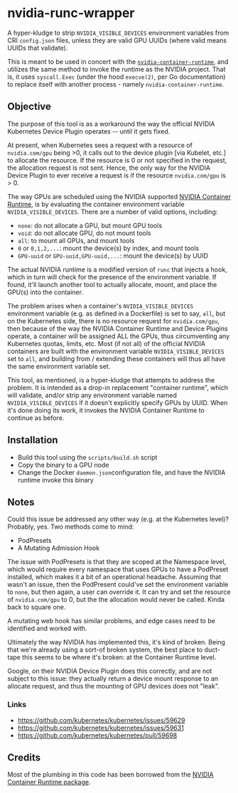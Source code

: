 # nvidia-runc-wrapper

A hyper-kludge to strip `NVIDIA_VISIBLE_DEVICES` environment variables from CRI `config.json` files, unless they are valid GPU UUIDs (where valid means UUIDs that validate).

This is meant to be used in concert with the [`nvidia-container-runtime`](https://github.com/NVIDIA/nvidia-container-runtime), and utilizes the same method to invoke the runtime as the NVIDIA project. That is, it uses `syscall.Exec` (under the hood `execve(2)`, per Go documentation) to replace itself with another process - namely `nvidia-container-runtime`.

## Objective
The purpose of this tool is as a workaround the way the official NVIDIA Kubernetes Device Plugin operates -- until it gets fixed.

At present, when Kubernetes sees a request with a resource of `nvidia.com/gpu` being >0, it calls out to the device plugin [via Kubelet, etc.] to allocate the resource. If the resource is 0 or not specified in the request, the allocation request is not sent. Hence, the only way for the NVIDIA Device Plugin to ever receive a request is if the resource `nvidia.com/gpu` is > 0.

The way GPUs are scheduled using the NVIDIA supported [NVIDIA Container Runtime](https://github.com/NVIDIA/nvidia-container-runtime), is by evaluating the container environment variable `NVIDIA_VISIBLE_DEVICES`. There are a number of valid options, including:

* `none`: do not allocate a GPU, but mount GPU tools
* `void`: do not allocate GPU, do not mount tools
* `all`: to mount all GPUs, and mount tools
* `0` or `0,1,2,...`: mount the device(s) by index, and mount tools
* `GPU-uuid` or `GPU-uuid,GPU-uuid,...`: mount the device(s) by UUID

The actual NVIDIA runtime is a modified version of `runc` that injects a hook, which in turn will check for the presence of the environment variable. If found, it'll launch another tool to actually allocate, mount, and place the GPU(s) into the container.

The problem arises when a container's `NVIDIA_VISIBLE_DEVICES` environment variable (e.g. as defined in a Dockerfile) is set to say, `all`, but on the Kubernetes side, there is no resource request for `nvidia.com/gpu`, then because of the way the NVIDIA Container Runtime and Device Plugins operate, a container will be assigned ALL the GPUs, thus circumventing any Kubernetes quotas, limits, etc. Most (if not all) of the official NVIDIA containers are built with the environment variable `NVIDIA_VISIBLE_DEVICES` set to `all`, and building from / extending these containers will thus all have the same environment variable set.

This tool, as mentioned, is a hyper-kludge that attempts to address the problem. It is intended as a drop-in replacement "container runtime", which will validate, and/or strip any environment variable named `NVIDIA_VISIBLE_DEVICES` if it doesn't explicitly specify GPUs by UUID. When it's done doing its work, it invokes the NVIDIA Container Runtime to continue as before.

## Installation
* Build this tool using the `scripts/build.sh` script
* Copy the binary to a GPU node
* Change the Docker `daemon.json`configuration file, and have the NVIDIA runtime invoke this binary

## Notes
Could this issue be addressed any other way (e.g. at the Kubernetes level)? Probably, yes. Two methods come to mind: 

* PodPresets
* A Mutating Admission Hook

The issue with PodPresets is that they are scoped at the Namespace level, which would require every namespace that uses GPUs to have a PodPreset installed, which makes it a bit of an operational headache. Assuming that wasn't an issue, then the PodPresent could've set the environment variable to `none`, but then again, a user can override it. It can try and set the resource of `nvidia.com/gpu` to 0, but the the allocation would never be called. Kinda back to square one.

A mutating web hook has similar problems, and edge cases need to be identified and worked with.

Ultimately the way NVIDIA has implemented this, it's kind of broken. Being that we're already using a sort-of broken system, the best place to duct-tape this seems to be where it's broken: at the Container Runtime level.

Google, on their NVIDIA Device Plugin does this correctly, and are not subject to this issue: they actually return a device mount response to an allocate request, and thus the mounting of GPU devices does not "leak".

### Links
* https://github.com/kubernetes/kubernetes/issues/59629
* https://github.com/kubernetes/kubernetes/issues/59631
* https://github.com/kubernetes/kubernetes/pull/59698

## Credits
Most of the plumbing in this code has been borrowed from the [NVIDIA Container Runtime package](https://github.com/NVIDIA/nvidia-container-runtime/blob/master/src/main.go).

